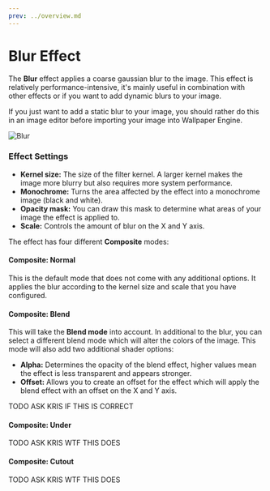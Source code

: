 ```yaml
---
prev: ../overview.md
---
```

# Blur Effect

The **Blur** effect applies a coarse gaussian blur to the image. This effect is relatively performance-intensive, it's mainly useful in combination with other effects or if you want to add dynamic blurs to your image.

If you just want to add a static blur to your image, you should rather do this in an image editor before importing your image into Wallpaper Engine.

![Blur](/img/effects/Blur.png)

### Effect Settings

* **Kernel size:** The size of the filter kernel. A larger kernel makes the image more blurry but also requires more system performance.
* **Monochrome:** Turns the area affected by the effect into a monochrome image (black and white).
* **Opacity mask:** You can draw this mask to determine what areas of your image the effect is applied to.
* **Scale:** Controls the amount of blur on the X and Y axis.

The effect has four different **Composite** modes:

#### Composite: Normal

This is the default mode that does not come with any additional options. It applies the blur according to the kernel size and scale that you have configured.

#### Composite: Blend

This will take the **Blend mode** into account. In additional to the blur, you can select a different blend mode which will alter the colors of the image. This mode will also add two additional shader options:

* **Alpha:** Determines the opacity of the blend effect, higher values mean the effect is less transparent and appears stronger.
* **Offset:** Allows you to create an offset for the effect which will apply the blend effect with an offset on the X and Y axis. 

TODO ASK KRIS IF THIS IS CORRECT

#### Composite: Under

TODO ASK KRIS WTF THIS DOES

#### Composite: Cutout

TODO ASK KRIS WTF THIS DOES


